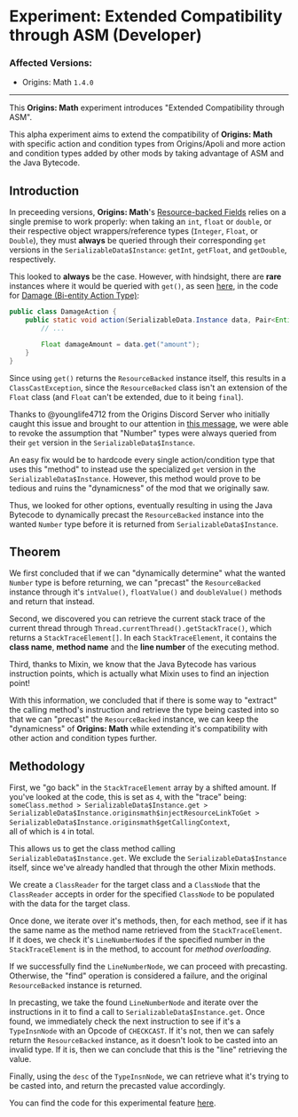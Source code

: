 # Experiment: Extended Compatibility through ASM (Developer)

### Affected Versions: 
- Origins: Math `1.4.0`

<hr>

This **Origins: Math** experiment introduces "Extended Compatibility through ASM".

This alpha experiment aims to extend the compatibility of **Origins: Math** with specific action and condition types from Origins/Apoli and more action and condition types added by other mods by taking advantage of ASM and the Java Bytecode.

## Introduction

In preceeding versions, **Origins: Math**'s [Resource-backed Fields](../../notes/resource_backed_fields.md) relies on a single premise to work properly: when taking an `int`, `float` or `double`, or their respective object wrappers/reference types (`Integer`, `Float`, or `Double`), they must **always** be queried through their corresponding `get` versions in the `SerializableData$Instance`: `getInt`, `getFloat`, and `getDouble`, respectively.

This looked to **always** be the case. However, with hindsight, there are **rare** instances where it would be queried with `get()`, as seen [here](https://github.com/apace100/apoli/blob/1.20/src/main/java/io/github/apace100/apoli/power/factory/action/bientity/DamageAction.java#L30), in the code for [Damage (Bi-entity Action Type)](https://origins.readthedocs.io/en/latest/types/bientity_action_types/damage/):
```java
public class DamageAction {
    public static void action(SerializableData.Instance data, Pair<Entity, Entity> entities) {
		// ...

        Float damageAmount = data.get("amount");
	}
}
```
Since using `get()` returns the `ResourceBacked` instance itself, this results in a `ClassCastException`, since the `ResourceBacked` class isn't an extension of the `Float` class (and `Float` can't be extended, due to it being `final`). 

Thanks to @younglife4712 from the Origins Discord Server who initially caught this issue and brought to our attention in [this message](https://discord.com/channels/734127708488859831/1372182632325972111/1374131353314136255), we were able to revoke the assumption that "Number" types were always queried from their `get` version in the `SerializableData$Instance`.

An easy fix would be to hardcode every single action/condition type that uses this "method" to instead use the specialized `get` version in the `SerializableData$Instance`. However, this method would prove to be tedious and ruins the "dynamicness" of the mod that we originally saw.

Thus, we looked for other options, eventually resulting in using the Java Bytecode to dynamically precast the `ResourceBacked` instance into the wanted `Number` type before it is returned from `SerializableData$Instance`.

## Theorem

We first concluded that if we can "dynamically determine" what the wanted `Number` type is before returning, we can "precast" the `ResourceBacked` instance through it's `intValue()`, `floatValue()` and `doubleValue()` methods and return that instead.

Second, we discovered you can retrieve the current stack trace of the current thread through `Thread.currentThread().getStackTrace()`, which returns a `StackTraceElement[]`. In each `StackTraceElement`, it contains the **class name**, **method name** and the **line number** of the executing method.

Third, thanks to Mixin, we know that the Java Bytecode has various instruction points, which is actually what Mixin uses to find an injection point!

With this information, we concluded that if there is some way to "extract" the calling method's instruction and retrieve the type being casted into so that we can "precast" the `ResourceBacked` instance, we can keep the "dynamicness" of **Origins: Math** while extending it's compatibility with other action and condition types further.

## Methodology

First, we "go back" in the `StackTraceElement` array by a shifted amount. If you've looked at the code, this is set as `4`, with the "trace" being:  
`someClass.method > SerializableData$Instance.get > SerializableData$Instance.originsmath$injectResourceLinkToGet > SerializableData$Instance.originsmath$getCallingContext`,  
all of which is `4` in total.

This allows us to get the class method calling `SerializableData$Instance.get`. We exclude the `SerializableData$Instance` itself, since we've already handled that through the other Mixin methods.

We create a `ClassReader` for the target class and a `ClassNode` that the `ClassReader` accepts in order for the specified `ClassNode` to be populated with the data for the target class.

Once done, we iterate over it's methods, then, for each method, see if it has the same name as the method name retrieved from the `StackTraceElement`. If it does, we check it's `LineNumberNode`s if the specified number in the `StackTraceElement` is in the method, to account for *method overloading*.

If we successfully find the `LineNumberNode`, we can proceed with precasting. Otherwise, the "find" operation is considered a failure, and the original `ResourceBacked` instance is returned.

In precasting, we take the found `LineNumberNode` and iterate over the instructions in it to find a call to `SerializableData$Instance.get`. Once found, we immediately check the next instruction to see if it's a `TypeInsnNode` with an Opcode of `CHECKCAST`. If it's not, then we can safely return the `ResourceBacked` instance, as it doesn't look to be casted into an invalid type. If it is, then we can conclude that this is the "line" retrieving the value.

Finally, using the `desc` of the `TypeInsnNode`, we can retrieve what it's trying to be casted into, and return the precasted value accordingly.

You can find the code for this experimental feature [here](https://github.com/xrickastley/origins-math/blob/1.20.2/src/main/java/io/github/xrickastley/originsmath/mixins/SerializableDataInstanceMixin.java#L52).